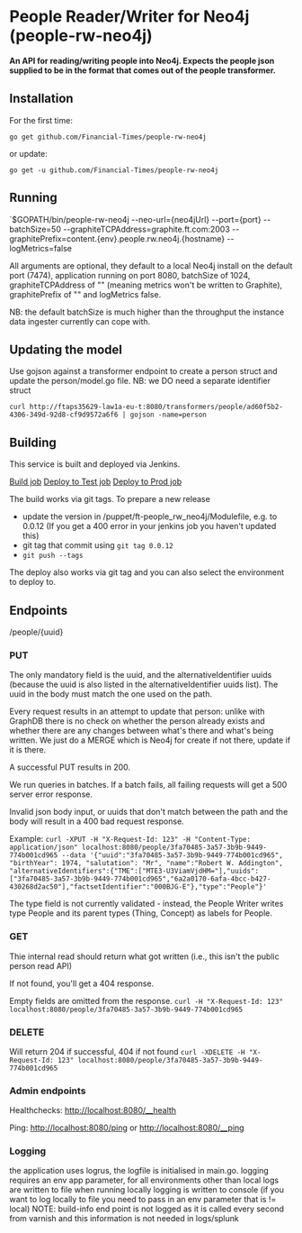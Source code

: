 # People Reader/Writer for Neo4j (people-rw-neo4j)

__An API for reading/writing people into Neo4j. Expects the people json supplied to be in the format that comes out of the people transformer.__

## Installation

For the first time:

`go get github.com/Financial-Times/people-rw-neo4j`

or update:

`go get -u github.com/Financial-Times/people-rw-neo4j`

## Running

`$GOPATH/bin/people-rw-neo4j --neo-url={neo4jUrl} --port={port} --batchSize=50 --graphiteTCPAddress=graphite.ft.com:2003 --graphitePrefix=content.{env}.people.rw.neo4j.{hostname} --logMetrics=false

All arguments are optional, they default to a local Neo4j install on the default port (7474), application running on port 8080, batchSize of 1024, graphiteTCPAddress of "" (meaning metrics won't be written to Graphite), graphitePrefix of "" and logMetrics false.

NB: the default batchSize is much higher than the throughput the instance data ingester currently can cope with.

## Updating the model
Use gojson against a transformer endpoint to create a person struct and update the person/model.go file. NB: we DO need a separate identifier struct

`curl http://ftaps35629-law1a-eu-t:8080/transformers/people/ad60f5b2-4306-349d-92d8-cf9d9572a6f6 | gojson -name=person`

## Building

This service is built and deployed via Jenkins.

<a href="http://ftjen10085-lvpr-uk-p:8181/view/JOBS-people-rw-neo4j/job/people-rw-neo4j-build/">Build job</a>
<a href="http://ftjen10085-lvpr-uk-p:8181/view/JOBS-people-rw-neo4j/job/people-rw-neo4j-deploy-test/">Deploy to Test job</a>
<a href="http://ftjen10085-lvpr-uk-p:8181/view/JOBS-people-rw-neo4j/job/people-rw-neo4j-deploy-prod/">Deploy to Prod job</a>

The build works via git tags. To prepare a new release
- update the version in /puppet/ft-people_rw_neo4j/Modulefile, e.g. to 0.0.12 (If you get a 400 error in your jenkins job you haven't updated this)
- git tag that commit using `git tag 0.0.12`
- `git push --tags`

The deploy also works via git tag and you can also select the environment to deploy to.

## Endpoints
/people/{uuid}
### PUT
The only mandatory field is the uuid, and the alternativeIdentifier uuids (because the uuid is also listed in the alternativeIdentifier uuids list). The uuid in the body must match the one used on the path.

Every request results in an attempt to update that person: unlike with GraphDB there is no check on whether the person already exists and whether there are any changes between what's there and what's being written. We just do a MERGE which is Neo4j for create if not there, update if it is there.

A successful PUT results in 200.

We run queries in batches. If a batch fails, all failing requests will get a 500 server error response.

Invalid json body input, or uuids that don't match between the path and the body will result in a 400 bad request response.

Example:
`curl -XPUT -H "X-Request-Id: 123" -H "Content-Type: application/json" localhost:8080/people/3fa70485-3a57-3b9b-9449-774b001cd965 --data '{"uuid":"3fa70485-3a57-3b9b-9449-774b001cd965", "birthYear": 1974, "salutation": "Mr", "name":"Robert W. Addington", "alternativeIdentifiers":{"TME":["MTE3-U3ViamVjdHM="],"uuids":["3fa70485-3a57-3b9b-9449-774b001cd965","6a2a0170-6afa-4bcc-b427-430268d2ac50"],"factsetIdentifier":"000BJG-E"},"type":"People"}'`

The type field is not currently validated - instead, the People Writer writes type People and its parent types (Thing, Concept) as labels for People.

### GET
Thie internal read should return what got written (i.e., this isn't the public person read API)

If not found, you'll get a 404 response.

Empty fields are omitted from the response.
`curl -H "X-Request-Id: 123" localhost:8080/people/3fa70485-3a57-3b9b-9449-774b001cd965`

### DELETE
Will return 204 if successful, 404 if not found
`curl -XDELETE -H "X-Request-Id: 123" localhost:8080/people/3fa70485-3a57-3b9b-9449-774b001cd965`

### Admin endpoints
Healthchecks: [http://localhost:8080/__health](http://localhost:8080/__health)

Ping: [http://localhost:8080/ping](http://localhost:8080/ping) or [http://localhost:8080/__ping](http://localhost:8080/__ping)


### Logging
 the application uses logrus, the logfile is initialised in main.go.
 logging requires an env app parameter, for all environments  other than local logs are written to file
 when running locally logging is written to console (if you want to log locally to file you need to pass in an env parameter that is != local)
 NOTE: build-info end point is not logged as it is called every second from varnish and this information is not needed in  logs/splunk
